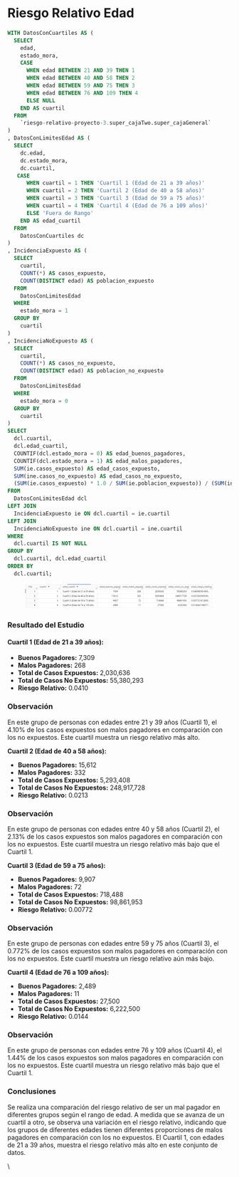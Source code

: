 # Riesgo Relativo Edad

```sql
WITH DatosConCuartiles AS (
  SELECT
    edad,
    estado_mora,
    CASE
      WHEN edad BETWEEN 21 AND 39 THEN 1
      WHEN edad BETWEEN 40 AND 58 THEN 2
      WHEN edad BETWEEN 59 AND 75 THEN 3
      WHEN edad BETWEEN 76 AND 109 THEN 4
      ELSE NULL
    END AS cuartil
  FROM
    `riesgo-relativo-proyecto-3.super_cajaTwo.super_cajaGeneral`
)
, DatosConLimitesEdad AS (
  SELECT
    dc.edad,
    dc.estado_mora,
    dc.cuartil,
   CASE
      WHEN cuartil = 1 THEN 'Cuartil 1 (Edad de 21 a 39 años)'
      WHEN cuartil = 2 THEN 'Cuartil 2 (Edad de 40 a 58 años)'
      WHEN cuartil = 3 THEN 'Cuartil 3 (Edad de 59 a 75 años)'
      WHEN cuartil = 4 THEN 'Cuartil 4 (Edad de 76 a 109 años)'
      ELSE 'Fuera de Rango'
    END AS edad_cuartil
  FROM
    DatosConCuartiles dc
)
, IncidenciaExpuesto AS (
  SELECT
    cuartil,
    COUNT(*) AS casos_expuesto,
    COUNT(DISTINCT edad) AS poblacion_expuesto
  FROM
    DatosConLimitesEdad
  WHERE
    estado_mora = 1 
  GROUP BY
    cuartil
)
, IncidenciaNoExpuesto AS (
  SELECT
    cuartil,
    COUNT(*) AS casos_no_expuesto,
    COUNT(DISTINCT edad) AS poblacion_no_expuesto
  FROM
    DatosConLimitesEdad
  WHERE
    estado_mora = 0 
  GROUP BY
    cuartil
)
SELECT
  dcl.cuartil,
  dcl.edad_cuartil,
  COUNTIF(dcl.estado_mora = 0) AS edad_buenos_pagadores,
  COUNTIF(dcl.estado_mora = 1) AS edad_malos_pagadores,
  SUM(ie.casos_expuesto) AS edad_casos_expuesto, 
  SUM(ine.casos_no_expuesto) AS edad_casos_no_expuesto, 
  (SUM(ie.casos_expuesto) * 1.0 / SUM(ie.poblacion_expuesto)) / (SUM(ine.casos_no_expuesto) * 1.0 / SUM(ine.poblacion_no_expuesto)) AS edad_riesgo_relativo
FROM
  DatosConLimitesEdad dcl
LEFT JOIN
  IncidenciaExpuesto ie ON dcl.cuartil = ie.cuartil
LEFT JOIN
  IncidenciaNoExpuesto ine ON dcl.cuartil = ine.cuartil
WHERE
  dcl.cuartil IS NOT NULL
GROUP BY
  dcl.cuartil, dcl.edad_cuartil
ORDER BY
  dcl.cuartil;
```

<figure><img src="../../../.gitbook/assets/image (169).png" alt=""><figcaption></figcaption></figure>

### Resultado del Estudio

#### **Cuartil 1 (Edad de 21 a 39 años):**

* **Buenos Pagadores:** 7,309
* **Malos Pagadores:** 268
* **Total de Casos Expuestos:** 2,030,636
* **Total de Casos No Expuestos:** 55,380,293
* **Riesgo Relativo:** 0.0410

### **Observación**

En este grupo de personas con edades entre 21 y 39 años (Cuartil 1), el 4.10% de los casos expuestos son malos pagadores en comparación con los no expuestos. Este cuartil muestra un riesgo relativo más alto.

**Cuartil 2 (Edad de 40 a 58 años):**

* **Buenos Pagadores:** 15,612
* **Malos Pagadores:** 332
* **Total de Casos Expuestos:** 5,293,408
* **Total de Casos No Expuestos:** 248,917,728
* **Riesgo Relativo:** 0.0213

### Observación

&#x20;En este grupo de personas con edades entre 40 y 58 años (Cuartil 2), el 2.13% de los casos expuestos son malos pagadores en comparación con los no expuestos. Este cuartil muestra un riesgo relativo más bajo que el Cuartil 1.

**Cuartil 3 (Edad de 59 a 75 años):**

* **Buenos Pagadores:** 9,907
* **Malos Pagadores:** 72
* **Total de Casos Expuestos:** 718,488
* **Total de Casos No Expuestos:** 98,861,953
* **Riesgo Relativo:** 0.00772

### Observación

&#x20;En este grupo de personas con edades entre 59 y 75 años (Cuartil 3), el 0.772% de los casos expuestos son malos pagadores en comparación con los no expuestos. Este cuartil muestra un riesgo relativo aún más bajo.

**Cuartil 4 (Edad de 76 a 109 años):**

* **Buenos Pagadores:** 2,489
* **Malos Pagadores:** 11
* **Total de Casos Expuestos:** 27,500
* **Total de Casos No Expuestos:** 6,222,500
* **Riesgo Relativo:** 0.0144

### Observación

&#x20;En este grupo de personas con edades entre 76 y 109 años (Cuartil 4), el 1.44% de los casos expuestos son malos pagadores en comparación con los no expuestos. Este cuartil muestra un riesgo relativo más bajo que el Cuartil 1.

### Conclusiones

Se realiza una comparación del riesgo relativo de ser un mal pagador en diferentes grupos según el rango de edad. A medida que se avanza de un cuartil a otro, se observa una variación en el riesgo relativo, indicando que los grupos de diferentes edades tienen diferentes proporciones de malos pagadores en comparación con los no expuestos. El Cuartil 1, con edades de 21 a 39 años, muestra el riesgo relativo más alto en este conjunto de datos.

\


##

##

##

